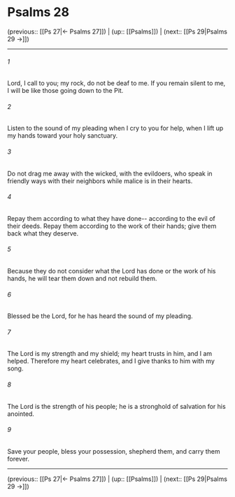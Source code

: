# Psalms 28

(previous:: [[Ps 27|← Psalms 27]]) | (up:: [[Psalms]]) | (next:: [[Ps 29|Psalms 29 →]])

***


###### 1 
Lord, I call to you; my rock, do not be deaf to me. If you remain silent to me, I will be like those going down to the Pit. 

###### 2 
Listen to the sound of my pleading when I cry to you for help, when I lift up my hands toward your holy sanctuary. 

###### 3 
Do not drag me away with the wicked, with the evildoers, who speak in friendly ways with their neighbors while malice is in their hearts. 

###### 4 
Repay them according to what they have done-- according to the evil of their deeds. Repay them according to the work of their hands; give them back what they deserve. 

###### 5 
Because they do not consider what the Lord has done or the work of his hands, he will tear them down and not rebuild them. 

###### 6 
Blessed be the Lord, for he has heard the sound of my pleading. 

###### 7 
The Lord is my strength and my shield; my heart trusts in him, and I am helped. Therefore my heart celebrates, and I give thanks to him with my song. 

###### 8 
The Lord is the strength of his people; he is a stronghold of salvation for his anointed. 

###### 9 
Save your people, bless your possession, shepherd them, and carry them forever.

***

(previous:: [[Ps 27|← Psalms 27]]) | (up:: [[Psalms]]) | (next:: [[Ps 29|Psalms 29 →]])
